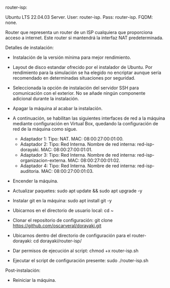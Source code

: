 router-isp:

Ubuntu LTS 22.04.03 Server. 
User: router-isp. 
Pass: router-isp. 
FQDM: none.

Router que representa un router de un ISP cualquiera que proporciona acceso 
a internet. Este router si mantendrá la interfaz NAT predeterminada.

Detalles de instalación:

- Instalación de la versión mínima para mejor rendimiento.

- Layout de disco estandar ofrecido por el instalador de Ubuntu. Por rendimiento
	para la simulación se ha elegido no encriptar aunque sería recomendado en 
	determinadas situaciones por seguridad.

- Seleccionada la opción de instalación del servidor SSH para comunicación con 
	el exterior. No se añade ningún componente adicional durante la instalación.

- Apagar la máquina al acabar la instalación.

- A continuación, se habilitan las siguientes interfaces de red a la máquina 
	mediante configuración en Virtual Box, quedando la configuración de red de 
	la máquina como sigue.

	* Adaptador 1:
		Tipo: NAT.
		MAC: 08:00:27:00:01:00.
	* Adaptador 2:
		Tipo: Red Interna.
		Nombre de red interna: red-isp-dorayaki.
		MAC: 08:00:27:00:01:01.
	* Adaptador 3:
		Tipo: Red Interna.
		Nombre de red interna: red-isp-organizacion-externa.
		MAC: 08:00:27:00:01:02.
	* Adaptador 4:
		Tipo: Red Interna.
		Nombre de red interna: red-isp-auditoria.
		MAC: 08:00:27:00:01:03.

- Encender la máquina.
- Actualizar paquetes: sudo apt update && sudo apt upgrade -y
- Instalar git en la máquina: sudo apt install git -y
- Ubicarnos en el directorio de usuario local: cd ~
- Clonar el repositorio de configuración: 
	git clone https://github.com/oscarveral/dorayaki.git
- Ubicarnos dentro del directorio de configuración para el router-dorayaki: 
	cd dorayaki/router-isp/
- Dar permisos de ejecución al script: chmod +x router-isp.sh
- Ejecutar el script de configuración presente: sudo ./router-isp.sh

Post-instalación:

- Reiniciar la máquina.